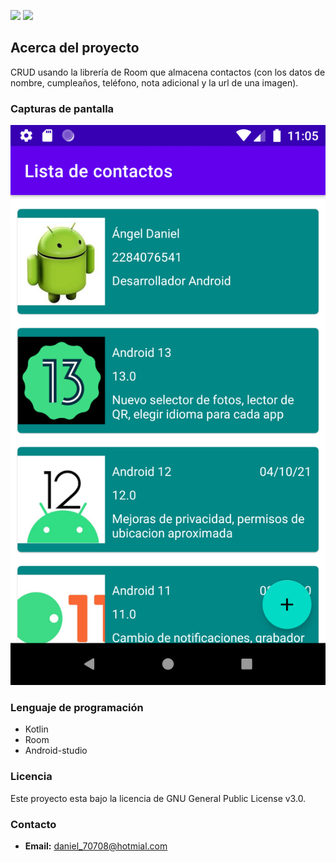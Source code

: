 <p align="left">
  <a style="text-decoration:none" area-label="Android">
    <img src="https://img.shields.io/badge/Platform-Android-green.svg">
  </a>
  <a style="text-decoration:none" area-label="Min API: 24">
    <img src="https://img.shields.io/badge/minSdkVersion-24-green.svg">
  </a>
</p>

## Acerca del proyecto
CRUD usando la librería de Room que almacena contactos (con los datos de nombre, cumpleaños, teléfono, nota adicional y la url de una imagen).

### Capturas de pantalla

![Menú principal](https://github.com/daniel70708/Agenda-kotlin/blob/main/screenshoots/menuPrincipal.png "Menú Principal")

### Lenguaje de programación

- Kotlin
- Room
- Android-studio

### Licencia
Este proyecto esta bajo la licencia de GNU General Public License v3.0.

### Contacto
- **Email:** daniel_70708@hotmial.com
